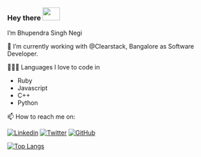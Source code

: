 
### Hey there <img src="https://media.giphy.com/media/hvRJCLFzcasrR4ia7z/giphy.gif" width="40px" height="30px">

I’m Bhupendra Singh Negi

🔭 I’m currently working with @Clearstack, Bangalore as Software Developer.


👨🏾‍💻 Languages I love to code in
  * Ruby
  * Javascript
  * C++
  * Python
  
📫 How to reach me  on:


[![Linkedin](https://img.shields.io/badge/-LinkedIn-0073b1?style=social&logo=Linkedin&https://www.linkedin.com/in/bhupendranegi21/)](https://www.linkedin.com/in/bhupendranegi21/)
[![Twitter](https://img.shields.io/twitter/follow/BhupendraNegi21?style=social)](https://twitter.com/BhupendraNegi21)
[![GitHub](https://img.shields.io/github/followers/BhupendraNegi?label=follow&style=social)](https://github.com/BhupendraNegi)


<!-- [![Bhupendra's GitHub stats](https://github-readme-stats.vercel.app/api?username=BhupendraNegi&show_icons=true&theme=radical)](https://github.com/anuraghazra/github-readme-stats) -->

[![Top Langs](https://github-readme-stats-a5n66i210-zonito.vercel.app/api/top-langs/?username=BhupendraNegi&layout=compact)](https://github.com/anuraghazra/github-readme-stats)

<!---
BhupendraNegi/BhupendraNegi is a ✨ special ✨ repository because its `README.md` (this file) appears on your GitHub profile.
You can click the Preview link to take a look at your changes.
--->
